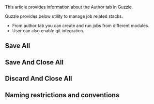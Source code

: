 
This article provides information about the Author tab in Guzzle.

Guzzle provides below utility to manage job related stacks.

- From author tab you can create and run jobs from different modules.
- User can also enable git integration.

## Save All

## Save And Close All

## Discard And Close All

## Naming restrictions and conventions

